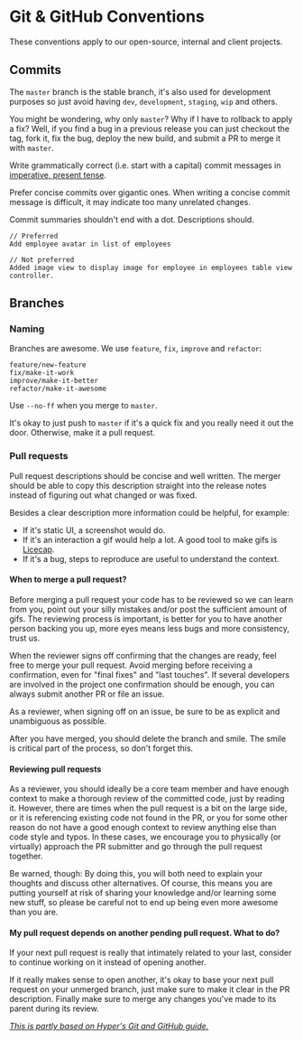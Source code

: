 # Git & GitHub Conventions

These conventions apply to our open-source, internal and client projects.

## Commits

The `master` branch is the stable branch, it's also used for development
purposes so just avoid having `dev`, `development`, `staging`, `wip` and others.

You might be wondering, why only `master`? Why if I have to rollback to apply
a fix? Well, if you find a bug in a previous release you can just checkout the
tag, fork it, fix the bug, deploy the new build, and submit a PR to merge it
with `master`.

Write grammatically correct (i.e. start with a capital) commit messages in [imperative, present tense](http://stackoverflow.com/questions/3580013/should-i-use-past-or-present-tense-in-git-commit-messages).

Prefer concise commits over gigantic ones. When writing a concise commit message
is difficult, it may indicate too many unrelated changes.

Commit summaries shouldn't end with a dot. Descriptions should.

```
// Preferred
Add employee avatar in list of employees

// Not preferred
Added image view to display image for employee in employees table view controller.
```

## Branches

### Naming

Branches are awesome. We use `feature`, `fix`, `improve` and `refactor`:

```
feature/new-feature
fix/make-it-work
improve/make-it-better
refactor/make-it-awesome
```

Use `--no-ff` when you merge to `master`.

It's okay to just push to `master` if it's a quick fix and you really need
it out the door. Otherwise, make it a pull request.

### Pull requests

Pull request descriptions should be concise and well written. The merger should
be able to copy this description straight into the release notes instead of
figuring out what changed or was fixed.

Besides a clear description more information could be helpful, for example:

- If it's static UI, a screenshot would do. 
- If it's an interaction a gif would help a lot. A good tool to make gifs is [Licecap](http://www.cockos.com/licecap/).
- If it's a bug, steps to reproduce are useful to understand the context.

#### When to merge a pull request?

Before merging a pull request your code has to be reviewed so we can learn from you, 
point out your silly mistakes and/or post the sufficient amount of gifs. The reviewing
process is important, is better for you to have another person backing you up, more eyes
means less bugs and more consistency, trust us.

When the reviewer signs off confirming that the changes are ready, feel free to 
merge your pull request. Avoid merging before receiving a confirmation, even for 
"final fixes" and "last touches". If several developers are involved in the project 
one confirmation should be enough, you can always submit another PR or file an issue.

As a reviewer, when signing off on an issue, be sure to be as explicit and unambiguous as possible.

After you have merged, you should delete the branch and smile. The smile is critical 
part of the process, so don't forget this.

#### Reviewing pull requests

As a reviewer, you should ideally be a core team member and have enough context
to make a thorough review of the committed code, just by reading it. However,
there are times when the pull request is a bit on the large side, or it is
referencing existing code not found in the PR, or you for some other reason do
not have a good enough context to review anything else than code style and typos.
In these cases, we encourage you to physically (or virtually) approach the PR
submitter and go through the pull request together.

Be warned, though: By doing this, you will both need to explain your thoughts and
discuss other alternatives. Of course, this means you are putting yourself at risk
of sharing your knowledge and/or learning some new stuff, so please be careful not
to end up being even more awesome than you are.

#### My pull request depends on another pending pull request. What to do?

If your next pull request is really that intimately related to your last,
consider to continue working on it instead of opening another.

If it really makes sense to open another, it's okay to base your next pull
request on your unmerged branch, just make sure to make it clear in the PR description.
Finally make sure to merge any changes you've made to its parent during its review.

[_This is partly based on Hyper's Git and GitHub guide._](https://github.com/hyperoslo/playbook/blob/master/GIT_AND_GITHUB.md)
